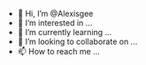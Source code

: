 - 👋 Hi, I’m @Alexisgee
- 👀 I’m interested in ...
- 🌱 I’m currently learning ...
- 💞️ I’m looking to collaborate on ...
- 📫 How to reach me ...

<!---
Alexisgee/Alexisgee is a ✨ special ✨ repository because its `README.md` (this file) appears on your GitHub profile.
You can click the Preview link to take a look at your changes.
--->
